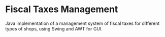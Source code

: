 # Fiscal Taxes Management
Java implementation of a management system of fiscal taxes for different types of shops, using Swing and AWT for GUI.
